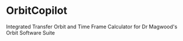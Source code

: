 # OrbitCopilot
Integrated Transfer Orbit and Time Frame Calculator for Dr Magwood's Orbit Software Suite
